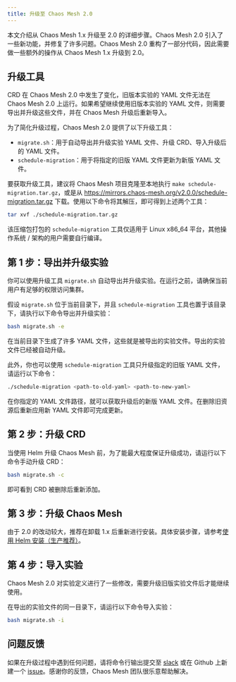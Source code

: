 ```yaml
---
title: 升级至 Chaos Mesh 2.0
---
```


本文介绍从 Chaos Mesh 1.x 升级至 2.0 的详细步骤。Chaos Mesh 2.0 引入了一些新功能，并修复了许多问题。Chaos Mesh 2.0 重构了一部分代码，因此需要做一些额外的操作从 Chaos Mesh 1.x 升级到 2.0。

## 升级工具

CRD 在 Chaos Mesh 2.0 中发生了变化，旧版本实验的 YAML 文件无法在 Chaos Mesh 2.0 上运行。如果希望继续使用旧版本实验的 YAML 文件，则需要导出并升级这些文件，并在 Chaos Mesh 升级后重新导入。

为了简化升级过程，Chaos Mesh 2.0 提供了以下升级工具：

- `migrate.sh`：用于自动导出并升级实验 YAML 文件、升级 CRD、导入升级后的 YAML 文件。
- `schedule-migration`：用于将指定的旧版 YAML 文件更新为新版 YAML 文件。

要获取升级工具，建议将 Chaos Mesh 项目克隆至本地执行 `make schedule-migration.tar.gz`，或是从 <https://mirrors.chaos-mesh.org/v2.0.0/schedule-migration.tar.gz> 下载。使用以下命令将其解压，即可得到上述两个工具：

```bash
tar xvf ./schedule-migration.tar.gz
```

该压缩包打包的 `schedule-migration` 工具仅适用于 Linux x86_64 平台，其他操作系统 / 架构的用户需要自行编译。

## 第 1 步：导出并升级实验

你可以使用升级工具 `migrate.sh` 自动导出并升级实验。在运行之前，请确保当前用户有足够的权限访问集群。

假设 `migrate.sh` 位于当前目录下，并且 `schedule-migration` 工具也置于该目录下，请执行以下命令导出并升级实验：

```bash
bash migrate.sh -e
```

在当前目录下生成了许多 YAML 文件，这些就是被导出的实验文件。导出的实验文件已经被自动升级。

此外，你也可以使用 `schedule-migration` 工具只升级指定的旧版 YAML 文件，请运行以下命令：

```bash
./schedule-migration <path-to-old-yaml> <path-to-new-yaml>
```

在你指定的 YAML 文件路径，就可以获取升级后的新版 YAML 文件。在删除旧资源后重新应用新 YAML 文件即可完成更新。

## 第 2 步：升级 CRD

当使用 Helm 升级 Chaos Mesh 前，为了能最大程度保证升级成功，请运行以下命令手动升级 CRD：

```bash
bash migrate.sh -c
```

即可看到 CRD 被删除后重新添加。

## 第 3 步：升级 Chaos Mesh

由于 2.0 的改动较大，推荐在卸载 1.x 后重新进行安装。具体安装步骤，请参考[使用 Helm 安装（生产推荐）](production-installation-using-helm.md)。

## 第 4 步：导入实验

Chaos Mesh 2.0 对实验定义进行了一些修改，需要升级旧版实验文件后才能继续使用。

在导出的实验文件的同一目录下，请运行以下命令导入实验：

```bash
bash migrate.sh -i
```

## 问题反馈

如果在升级过程中遇到任何问题，请将命令行输出提交至 [slack](https://cloud-native.slack.com/archives/C0193VAV272) 或在 Github 上新建一个 [issue](https://github.com/pingcap/chaos-mesh/issues)。感谢你的反馈，Chaos Mesh 团队很乐意帮助解决。

